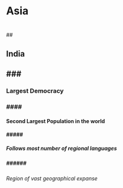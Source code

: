 #  <h1>Asia<h1>
 ##<h2>India<h2>
 ###<h3>Largest Democracy<h3>
 ####<h4>Second Largest Population in the world<h4>
 #####<h5>Follows most number of regional languages<h5>
 ######<h6>Region of vast geographical expanse<h6>
